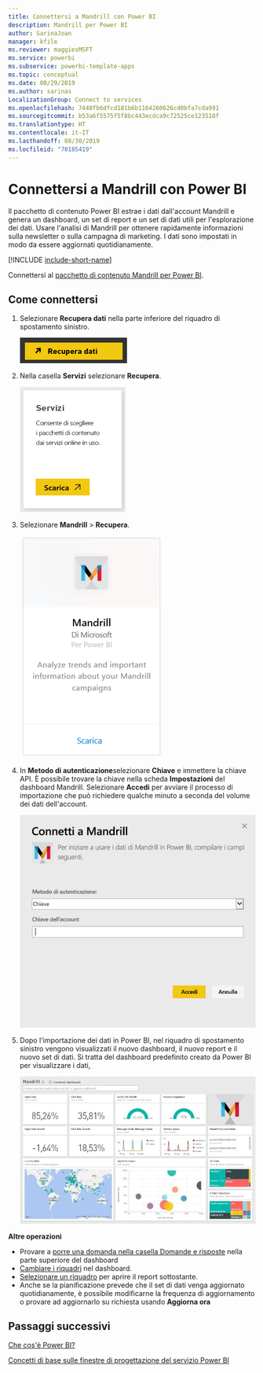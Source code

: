 ```yaml
---
title: Connettersi a Mandrill con Power BI
description: Mandrill per Power BI
author: SarinaJoan
manager: kfile
ms.reviewer: maggiesMSFT
ms.service: powerbi
ms.subservice: powerbi-template-apps
ms.topic: conceptual
ms.date: 08/29/2019
ms.author: sarinas
LocalizationGroup: Connect to services
ms.openlocfilehash: 7440fb6dfcd181b6b1164260626cd0bfa7cda991
ms.sourcegitcommit: b53a6f5575f5f8bc443ecdca9c72525ce123518f
ms.translationtype: HT
ms.contentlocale: it-IT
ms.lasthandoff: 08/30/2019
ms.locfileid: "70185419"
---
```

# <a name="connect-to-mandrill-with-power-bi"></a>Connettersi a Mandrill con Power BI
Il pacchetto di contenuto Power BI estrae i dati dall'account Mandrill e genera un dashboard, un set di report e un set di dati utili per l'esplorazione dei dati. Usare l'analisi di Mandrill per ottenere rapidamente informazioni sulla newsletter o sulla campagna di marketing. I dati sono impostati in modo da essere aggiornati quotidianamente.

[!INCLUDE [include-short-name](./includes/service-deprecate-content-packs.md)]

Connettersi al [pacchetto di contenuto Mandrill per Power BI](http://app.powerbi.com/getdata/services/mandrill).

## <a name="how-to-connect"></a>Come connettersi
1. Selezionare **Recupera dati** nella parte inferiore del riquadro di spostamento sinistro.
   
    ![](media/service-connect-to-mandrill/getdata.png)
2. Nella casella **Servizi** selezionare **Recupera**.
   
    ![](media/service-connect-to-mandrill/services.png)
3. Selezionare **Mandrill** > **Recupera**.
   
    ![](media/service-connect-to-mandrill/mandrill.png)
4. In **Metodo di autenticazione**selezionare **Chiave** e immettere la chiave API. È possibile trovare la chiave nella scheda **Impostazioni** del dashboard Mandrill. Selezionare **Accedi** per avviare il processo di importazione che può richiedere qualche minuto a seconda del volume dei dati dell'account.
   
    ![](media/service-connect-to-mandrill/auth.png)
5. Dopo l'importazione dei dati in Power BI, nel riquadro di spostamento sinistro vengono visualizzati il nuovo dashboard, il nuovo report e il nuovo set di dati. Si tratta del dashboard predefinito creato da Power BI per visualizzare i dati,
   
    ![](media/service-connect-to-mandrill/mandrill-dashboard1.jpg)

**Altre operazioni**

* Provare a [porre una domanda nella casella Domande e risposte](consumer/end-user-q-and-a.md) nella parte superiore del dashboard
* [Cambiare i riquadri](service-dashboard-edit-tile.md) nel dashboard.
* [Selezionare un riquadro](consumer/end-user-tiles.md) per aprire il report sottostante.
* Anche se la pianificazione prevede che il set di dati venga aggiornato quotidianamente, è possibile modificarne la frequenza di aggiornamento o provare ad aggiornarlo su richiesta usando **Aggiorna ora**

## <a name="next-steps"></a>Passaggi successivi
[Che cos'è Power BI?](power-bi-overview.md)

[Concetti di base sulle finestre di progettazione del servizio Power BI](service-basic-concepts.md)

